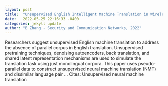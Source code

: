```yaml
---
layout: post
title:  "Unsupervised English Intelligent Machine Translation in Wireless Network Environment"
date:   2022-05-25 22:16:33 -0400
categories: jekyll update
author: "B Zhang - Security and Communication Networks, 2022"
---
```

Researchers suggest unsupervised English machine translation to address the absence of parallel corpus in English translation. Unsupervised pretraining techniques, denoising autoencoders, back translation, and shared latent representation mechanisms are used to simulate the translation task using just monolingual corpora. This paper uses pseudo-parallel data to construct unsupervised neural machine translation (NMT) and dissimilar language pair … Cites: ‪Unsupervised neural machine translation‬